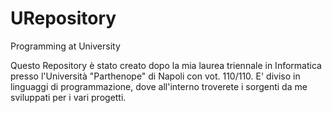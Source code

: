 # URepository
Programming at University

Questo Repository è stato creato dopo la mia laurea triennale in Informatica presso l'Università "Parthenope" di Napoli con vot. 110/110.
E' diviso in linguaggi di programmazione, dove all'interno troverete i sorgenti da me sviluppati per i vari progetti.

